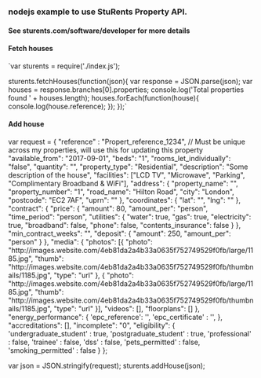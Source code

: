 ### nodejs example to use StuRents Property API.

#### See sturents.com/software/developer for more details

#### Fetch houses

`var sturents = require('./index.js');

sturents.fetchHouses(function(json){
  var response = JSON.parse(json);
  var houses = response.branches[0].properties;
  console.log('Total properties found ' + houses.length);
  houses.forEach(function(house){
    console.log(house.reference);
  });
});`

#### Add house
var request = {
    "reference" : "Propert_reference_1234", // Must be unique across my properties, will use this for updating this property
    "available_from": "2017-09-01",
    "beds": "1",
    "rooms_let_individually": "false",
    "quantity": "",
    "property_type": "Residential",
    "description": "Some description of the house",
    "facilities": ["LCD TV", "Microwave", "Parking", "Complimentary Broadband & WiFi"],
    "address": {
        "property_name": "",
        "property_number": "1",
        "road_name": "Hilton Road",
        "city": "London",
        "postcode": "EC2 7AF",
        "uprn": ""
    },
    "coordinates": {
        "lat": "",
        "lng": ""
    },
    "contract": {
        "price": {
            "amount": 80,
            "amount_per": "person",
            "time_period": "person",
            "utilities": {
                "water": true,
                "gas": true,
                "electricity": true,
                "broadband": false,
                "phone": false,
                "contents_insurance": false
            }
        },
        "min_contract_weeks": "",
        "deposit": {
            "amount": 250,
            "amount_per": "person"
        }
    },
    "media": {
        "photos": [{
            "photo": "http:\/\/images.website.com\/4eb81da2a4b33a0635f752749529f0fb\/large\/1185.jpg",
            "thumb": "http:\/\/images.website.com\/4eb81da2a4b33a0635f752749529f0fb\/thumbnails\/1185.jpg",
            "type": "url"
        },
        {
            "photo": "http:\/\/images.website.com\/4eb81da2a4b33a0635f752749529f0fb\/large\/1185.jpg",
            "thumb": "http:\/\/images.website.com\/4eb81da2a4b33a0635f752749529f0fb\/thumbnails\/1185.jpg",
            "type": "url"
        }],
    "videos": [],
    "floorplans": []
    },
    "energy_performance": {
      'epc_reference': '',
      'epc_certificate' : '',
    },
    "accreditations": [],
    "incomplete": "0",
    "eligibility": {
      'undergraduate_student' : true,
      'postgraduate_student' : true,
      'professional' : false,
      'trainee' : false,
      'dss' : false,
      'pets_permitted' : false,
      'smoking_permitted' : false
    }
};

var json = JSON.stringify(request);
sturents.addHouse(json);
